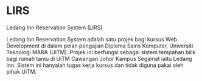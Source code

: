 # LIRS
Ledang Inn Reservation System (LIRS)

Ledang Inn Reservation System adalah satu projek bagi kursus Web Development di dalam pelan pengajian Diploma Sains Komputer, Universiti Teknologi MARA (UiTM). Projek ini berfungsi sebagai sistem tempahan bilik bagi rumah tamu di UiTM Cawangan Johor Kampus Segamat iaitu Ledang Inn. Sistem ini hanyalah tugas kerja kursus dan tidak diguna pakai oleh pihak UiTM.
